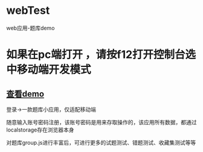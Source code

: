 # webTest
web应用-题库demo

# 如果在pc端打开 ，请按f12打开控制台选中移动端开发模式
## [查看demo](https://kamyochae.github.io/webTest/)

登录->一款题库小应用，仅适配移动端
  
  随意输入账号密码注册，该账号密码是用来存取操作的，该应用所有数据，都通过localstorage存在浏览器本身

  对题库group.js进行丰富后，可进行更多的试题测试、错题测试、收藏集测试等等
    
